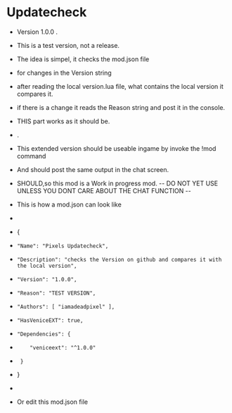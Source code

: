 # Updatecheck
- Version 1.0.0
.
- This is a test version, not a release.
- The idea is simpel, it checks the mod.json file
- for changes in the Version string
- after reading the local version.lua file, what contains the local version it compares it.
- if there is a change it reads the Reason string and post it in the console.
- THIS part works as it should be.
- .
- This extended version should be useable ingame by invoke the !mod command
- And should post the same output in the chat screen.
- SHOULD,so this mod is a Work in progress mod.
-- DO NOT YET USE UNLESS YOU DONT CARE ABOUT THE CHAT FUNCTION --

- This is how a mod.json can look like
- 
- {
-     "Name": "Pixels Updatecheck",
-     "Description": "checks the Version on github and compares it with the local version",
-     "Version": "1.0.0",
-     "Reason": "TEST VERSION", 
-     "Authors": [ "iamadeadpixel" ],
-     "HasVeniceEXT": true,
-     "Dependencies": {
-         "veniceext": "^1.0.0"
-      }
- }
- 
- Or edit this mod.json file
